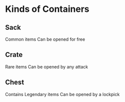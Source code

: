 # Kinds of Containers
## Sack
Common items
Can be opened for free
## Crate
Rare items
Can be opened by any attack

## Chest
Contains Legendary items
Can be opened by a lockpick



